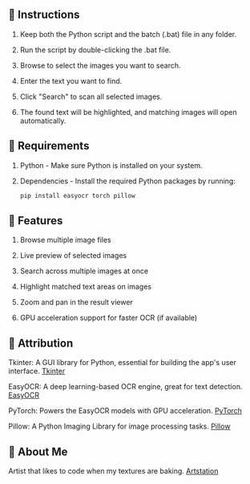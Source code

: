 ## 🚀 Instructions
1. Keep both the Python script and the batch (.bat) file in any folder.

2. Run the script by double-clicking the .bat file.

3. Browse to select the images you want to search.

4. Enter the text you want to find.

5. Click "Search" to scan all selected images.

6. The found text will be highlighted, and matching images will open automatically.

## 🌟 Requirements
1. Python - Make sure Python is installed on your system.

2. Dependencies - Install the required Python packages by running:
    ```bash
    pip install easyocr torch pillow

## 🌟 Features
1. Browse multiple image files

2. Live preview of selected images

3. Search across multiple images at once

4. Highlight matched text areas on images

5. Zoom and pan in the result viewer

6. GPU acceleration support for faster OCR (if available)

## 🌟 Attribution
Tkinter: A GUI library for Python, essential for building the app's user interface. [Tkinter](https://docs.python.org/3/library/tkinter.html)

EasyOCR: A deep learning-based OCR engine, great for text detection. [EasyOCR](https://pypi.org/project/easyocr/)

PyTorch: Powers the EasyOCR models with GPU acceleration. [PyTorch](https://pytorch.org/)

Pillow: A Python Imaging Library for image processing tasks. [Pillow](https://pypi.org/project/pillow/)

## 🌟 About Me
Artist that likes to code when my textures are baking. [Artstation](https://www.artstation.com/jaimerodriguez)
